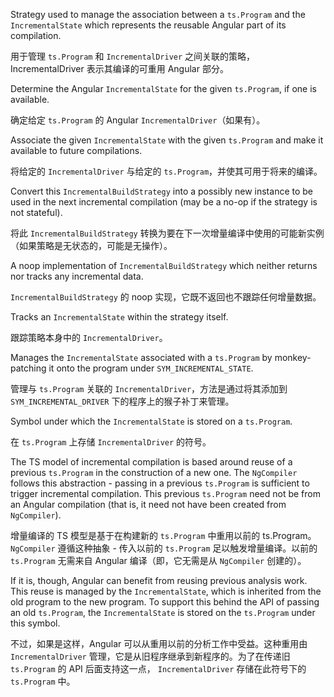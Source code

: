 Strategy used to manage the association between a `ts.Program` and the `IncrementalState` which
represents the reusable Angular part of its compilation.

用于管理 `ts.Program` 和 `IncrementalDriver` 之间关联的策略，IncrementalDriver 表示其编译的可重用
Angular 部分。

Determine the Angular `IncrementalState` for the given `ts.Program`, if one is available.

确定给定 `ts.Program` 的 Angular `IncrementalDriver`（如果有）。

Associate the given `IncrementalState` with the given `ts.Program` and make it available to
future compilations.

将给定的 `IncrementalDriver` 与给定的 `ts.Program`，并使其可用于将来的编译。

Convert this `IncrementalBuildStrategy` into a possibly new instance to be used in the next
incremental compilation \(may be a no-op if the strategy is not stateful\).

将此 `IncrementalBuildStrategy`
转换为要在下一次增量编译中使用的可能新实例（如果策略是无状态的，可能是无操作）。

A noop implementation of `IncrementalBuildStrategy` which neither returns nor tracks any
incremental data.

`IncrementalBuildStrategy` 的 noop 实现，它既不返回也不跟踪任何增量数据。

Tracks an `IncrementalState` within the strategy itself.

跟踪策略本身中的 `IncrementalDriver`。

Manages the `IncrementalState` associated with a `ts.Program` by monkey-patching it onto the
program under `SYM_INCREMENTAL_STATE`.

管理与 `ts.Program` 关联的 `IncrementalDriver`，方法是通过将其添加到 `SYM_INCREMENTAL_DRIVER`
下的程序上的猴子补丁来管理。

Symbol under which the `IncrementalState` is stored on a `ts.Program`.

在 `ts.Program` 上存储 `IncrementalDriver` 的符号。

The TS model of incremental compilation is based around reuse of a previous `ts.Program` in the
construction of a new one. The `NgCompiler` follows this abstraction - passing in a previous
`ts.Program` is sufficient to trigger incremental compilation. This previous `ts.Program` need
not be from an Angular compilation \(that is, it need not have been created from `NgCompiler`\).

增量编译的 TS 模型是基于在构建新的 `ts.Program` 中重用以前的 ts.Program。`NgCompiler`
遵循这种抽象 - 传入以前的 `ts.Program` 足以触发增量编译。以前的 `ts.Program` 无需来自 Angular
编译（即，它无需是从 `NgCompiler` 创建的）。

If it is, though, Angular can benefit from reusing previous analysis work. This reuse is managed
by the `IncrementalState`, which is inherited from the old program to the new program. To
support this behind the API of passing an old `ts.Program`, the `IncrementalState` is stored on
the `ts.Program` under this symbol.

不过，如果是这样，Angular 可以从重用以前的分析工作中受益。这种重用由 `IncrementalDriver`
管理，它是从旧程序继承到新程序的。为了在传递旧 `ts.Program` 的 API 后面支持这一点，
`IncrementalDriver` 存储在此符号下的 `ts.Program` 中。